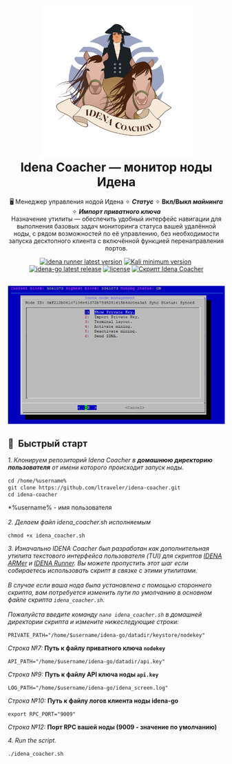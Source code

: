 <h1 align="center">
  <img width="350px" alt="Idena Coacher — монитор ноды Идена" Title="IDENA Coacher Monitor Tool" src="https://raw.githubusercontent.com/ltraveler/ltraveler/main/images/idena_coacher.png"><br/>
  Idena Coacher — монитор ноды Идена
</h1>
<p align="center">🖥️ Менеджер управления нодой Идена ✧ <b><i>Статус</i></b> ✧ <b>Вкл/Выкл <i>майнинга</i></b> ✧ <b><i>Импорт приватного ключа</i></b><br>Назначение утилиты — обеспечить удобный интерфейс навигации для выполнения базовых задач мониторинга статуса вашей удалённой ноды, с рядом возможностей по её управлению, без необходимости запуска десктопного клиента с включённой функцией перенаправления портов. </p>

<p align="center"><a href="https://github.com/ltraveler/idena-runner/releases/latest" target="_blank"><img src="https://img.shields.io/badge/version-v0.1.6-blue?style=for-the-badge&logo=none" alt="idena runner latest version" /></a>&nbsp;<a href="https://wiki.ubuntu.com/FocalFossa/ReleaseNotes" target="_blank"><img src="https://img.shields.io/badge/Kali-20.04(LTS)+-00ADD8?style=for-the-badge&logo=none" alt="Kali minimum version" /></a>&nbsp;<a href="https://github.com/ltraveler/idena-runner/blob/main/CHANGELOG.md" target="_blank"><img src="https://img.shields.io/badge/Build-Stable-success?style=for-the-badge&logo=none" alt="idena-go latest release" /></a>&nbsp;<a href="https://www.gnu.org/licenses/quick-guide-gplv3.html" target="_blank"><img src="https://img.shields.io/badge/license-GPL3.0-red?style=for-the-badge&logo=none" alt="license" /></a>&nbsp;<a href="https://github.com/ltraveler/idena-coacher/blob/main/README.md" target="_blank"><img src="https://img.shields.io/badge/readme-ENGLISH-orange?style=for-the-badge&logo=none" alt="Скрипт Idena Coacher" /></a></p>

<p align="center"><br>
  <img alt="Идена Кучер: монитор ноды" Title="Идена Кучер - основной интерфейс" src="https://raw.githubusercontent.com/ltraveler/ltraveler/main/images/IDENA_Coacher_Monitor_Tool_UI.jpg">
</p>

## 🚀&nbsp; Быстрый старт
*1. Клонируем репозиторий Idena Coacher в **домашнюю директорию пользователя** от имени которого происходит запуск ноды.*
```
cd /home/%username%
git clone https://github.com/ltraveler/idena-coacher.git
cd idena-coacher
```
*%username% - имя пользователя<br><br>
*2. Делаем файл idena_coacher.sh исполняемым*
```
chmod +x idena_coacher.sh
```
*3. Изначально IDENA Coacher был разработан как дополнительная утилита текстового интерфейса пользователя (TUI) для скриптов  [IDENA ARMer](https://github.com/ltraveler/idena-armer) и [IDENA Runner](https://github.com/ltraveler/idena-runner). Вы можете пропустить этот шаг если собираетесь использовать скрипт в связке с этими утилитами.<br><br>
В случае если ваша нода была установлена с помощью стороннего скрипта, вам потребуется изменить пути по умолчанию в основном файле скрипта `idena_coacher.sh`.<br><br>
Пожалуйста введите команду `nano idena_coacher.sh` в домашней директории скрипта и измените нижеследующие строки:*
```
PRIVATE_PATH="/home/$username/idena-go/datadir/keystore/nodekey"
```
*Строка №7:* **Путь к файлу приватного ключа `nodekey`**
```
API_PATH="/home/$username/idena-go/datadir/api.key"
```
*Строка №9:* **Путь к файлу API ключа ноды `api.key`**
```
LOG_PATH="/home/$username/idena-go/idena_screen.log"
```
*Строка №10:* **Путь к файлу логов клиента ноды idena-go**
```
export RPC_PORT="9009"
```
*Строка №12:* **Порт RPC вашей ноды (9009 - значение по умолчанию)**

*4. Run the script.*
```
./idena_coacher.sh
```
